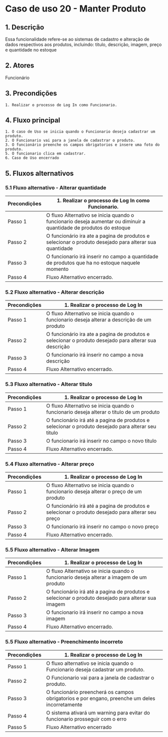 
# Caso de uso 20 - Manter Produto

## 1. Descrição
Essa funcionalidade refere-se ao sistemas de cadastro e alteração de dados respectivos aos produtos, incluindo: titulo, descrição, imagem, preço e quantidade no estoque

## 2. Atores
Funcionário

## 3. Precondições

	1. Realizar o processo de Log In como Funcionario.
 
## 4. Fluxo principal

    1. O caso de Uso se inicia quando o Funcionario deseja cadastrar um produto.
    2. O Funcionario vai para a janela de cadastrar o produto.
    3. O funcionário preenche os campos obrigatorios e insere uma foto do produto.
    5. O funcionario clica em cadastrar.
    6. Caso de Uso encerrado

## 5. Fluxos alternativos

### 5.1 Fluxo alternativo - Alterar quantidade

| **Precondições**  |1. Realizar o processo de Log In como Funcionario. |
| --- | --- |
|  Passo 1   | O fluxo Alternativo se inicia quando o funcionario deseja aumentar ou diminuir a quantidade de produtos do estoque|
|  Passo 2   | O funcionário ira ate a pagina de produtos e selecionar o produto desejado para alterar sua quantidade |
|  Passo 3   | O funcionario irá inserir no campo a quantidade de produtos que ha no estoque naquele momento|
|  Passo 4   | Fluxo Alternativo encerrado. |

### 5.2 Fluxo alternativo - Alterar descrição

| **Precondições**  |1. Realizar o processo de Log In |
| --- | --- |
|  Passo 1   | O fluxo Alternativo se inicia quando o funcionario deseja alterar a descrição de um produto|
|  Passo 2   | O funcionário ira ate a pagina de produtos e selecionar o produto desejado para alterar sua descrição |
|  Passo 3   | O funcionario irá inserir no campo a nova descrição|
|  Passo 4   | Fluxo Alternativo encerrado. |

### 5.3 Fluxo alternativo - Alterar titulo

| **Precondições**  |1. Realizar o processo de Log In |
| --- | --- |
|  Passo 1   | O fluxo Alternativo se inicia quando o funcionario deseja alterar o titulo de um produto|
|  Passo 2   | O funcionário irá até a pagina de produtos e selecionar o produto desejado para alterar seu titulo |
|  Passo 3   | O funcionario irá inserir no campo o novo titulo|
|  Passo 4   | Fluxo Alternativo encerrado. |


### 5.4 Fluxo alternativo - Alterar preço

| **Precondições**  |1. Realizar o processo de Log In |
| --- | --- |
|  Passo 1   | O fluxo Alternativo se inicia quando o funcionario deseja alterar o preço de um produto|
|  Passo 2   | O funcionário irá até a pagina de produtos e selecionar o produto desejado para alterar seu preço |
|  Passo 3   | O funcionario irá inserir no campo o novo preço|
|  Passo 4   | Fluxo Alternativo encerrado. |

### 5.5 Fluxo alternativo - Alterar Imagem

| **Precondições**  |1. Realizar o processo de Log In |
| --- | --- |
|  Passo 1   | O fluxo Alternativo se inicia quando o funcionario deseja alterar a imagem de um produto|
|  Passo 2   | O funcionário irá até a pagina de produtos e selecionar o produto desejado para alterar sua imagem |
|  Passo 3   | O funcionario irá inserir no campo a nova imagem|
|  Passo 4   | Fluxo Alternativo encerrado. |


### 5.5 Fluxo alternativo - Preenchimento incorreto

| **Precondições**  |1. Realizar o processo de Log In |
| --- | --- |
|  Passo 1   | O fluxo alternativo se inicia quando o Funcionario deseja cadastrar um produto.|
|  Passo 2   | O Funcionario vai para a janela de cadastrar o produto. |
|  Passo 3   | O funcionário preencherá os campos obrigatorios e por engano, preenche um deles incorretamente|
|  Passo 4   | O sistema ativará um warning para evitar do funcionario prosseguir com o erro
| Passo 5 | Fluxo Alternativo encerrado|
